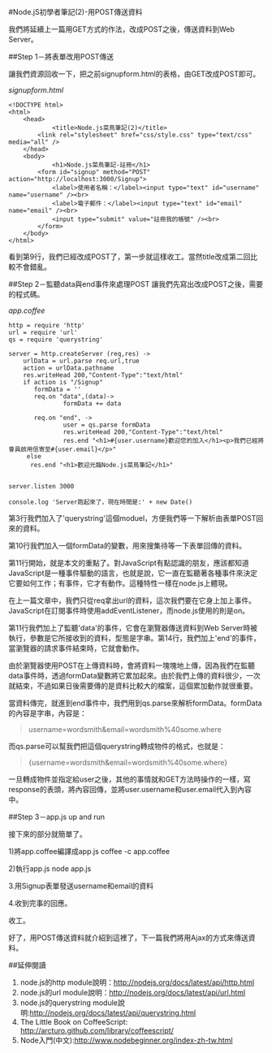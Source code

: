 #Node.jS初學者筆記(2)-用POST傳送資料

我們將延續上一篇用GET方式的作法，改成POST之後，傳送資料到Web Server。

##Step 1－將表單改用POST傳送

讓我們資源回收一下，把之前signupform.html的表格，由GET改成POST即可。

*signupform.html*

	<!DOCTYPE html>
	<html>
  		<head>
    			<title>Node.js菜鳥筆記(2)</title>	
			<link rel="stylesheet" href="css/style.css" type="text/css" media="all" />
  		</head>
  		<body> 
    			<h1>Node.js菜鳥筆記-註冊</h1>
			<form id="signup" method="POST" action="http://localhost:3000/Signup">
	  			<label>使用者名稱：</label><input type="text" id="username" name="username" /><br>
	  			<label>電子郵件：</label><input type="text" id="email" name="email" /><br>
	  			<input type="submit" value="註冊我的帳號" /><br>
			</form>
  		</body>
	</html>

看到第9行，我們已經改成POST了，第一步就這樣收工。當然title改成第二回比較不會錯亂。


##Step 2－監聽data與end事件來處理POST
讓我們先寫出改成POST之後，需要的程式碼。

*app.coffee*

	http = require 'http'
	url = require 'url'
	qs = require 'querystring'

	server = http.createServer (req,res) ->
   		urlData = url.parse req.url,true
   		action = urlData.pathname
   		res.writeHead 200,"Content-Type":"text/html"
   		if action is "/Signup"
		   formData = ''
		   req.on "data",(data)->
				   formData += data

		   req.on "end", ->
				   user = qs.parse formData
				   res.writeHead 200,"Content-Type":"text/html"
				   res.end "<h1>#{user.username}歡迎您的加入</h1><p>我們已經將會員啟用信寄至#{user.email}</p>"
  		 else
		  res.end "<h1>歡迎光臨Node.js菜鳥筆記</h1>"

   
	server.listen 3000

	console.log 'Server跑起來了，現在時間是:' + new Date()

第3行我們加入了'querystring'這個moduel，方便我們等一下解析由表單POST回來的資料。

第10行我們加入一個formData的變數，用來搜集待等一下表單回傳的資料。

第11行開始，就是本文的重點了。對JavaScript有點認識的朋友，應該都知道JavaScript是一種事件驅動的語言，也就是說，它一直在監聽著各種事件來決定它要如何工作；有事件，它才有動作。這種特性一樣在node.js上體現。

在上一篇文章中，我們只從req拿出url的資料，這次我們要在它身上加上事件。JavaScript在訂閱事件時使用addEventListener，而node.js使用的則是on。

第11行我們加上了監聽'data'的事件，它會在瀏覽器傳送資料到Web Server時被執行，參數是它所接收到的資料，型態是字串。第14行，我們加上'end'的事件，當瀏覽器的請求事件結束時，它就會動作。

由於瀏覽器使用POST在上傳資料時，會將資料一塊塊地上傳，因為我們在監聽data事件時，透過formData變數將它累加起來。由於我們上傳的資料很少，一次就結束，不過如果日後需要傳的是資料比較大的檔案，這個累加動作就很重要。

當資料傳完，就進到end事件中，我們用到qs.parse來解析formData。formData的內容是字串，內容是：

> username=wordsmith&email=wordsmith%40some.where

而qs.parse可以幫我們把這個querystring轉成物件的格式，也就是：

> {username=wordsmith&email=wordsmith%40some.where}

一旦轉成物件並指定給user之後，其他的事情就和GET方法時操作的一樣，寫response的表頭，將內容回傳，並將user.username和user.email代入到內容中。

##Step 3－app.js up and run

接下來的部分就簡單了。

1)將app.coffee編譯成app.js
	coffee -c app.coffee

2)執行app.js
	node app.js

3.用Signup表單發送username和email的資料

4.收到完事的回應。

收工。


好了，用POST傳送資料就介紹到這裡了，下一篇我們將用Ajax的方式來傳送資料。

##延伸閱讀
1. node.js的http module說明：http://nodejs.org/docs/latest/api/http.html
2. node.js的url module說明：http://nodejs.org/docs/latest/api/url.html
3. node.js的querystring module說明:http://nodejs.org/docs/latest/api/querystring.html
4. The Little Book on CoffeeScript: http://arcturo.github.com/library/coffeescript/
5. Node入門(中文):http://www.nodebeginner.org/index-zh-tw.html


